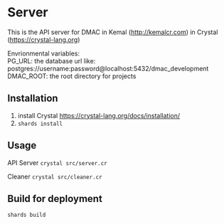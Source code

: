# Server
This is the API server for DMAC in Kemal (http://kemalcr.com) in Crystal (https://crystal-lang.org)

Envrionmental variables:  
PG_URL: the database url like: postgres://username:password@localhost:5432/dmac_development
DMAC_ROOT: the root directory for projects

## Installation
1. install Crystal https://crystal-lang.org/docs/installation/
2. `shards install`

## Usage
API Server `crystal src/server.cr`

Cleaner `crystal src/cleaner.cr`

## Build for deployment
`shards build`
